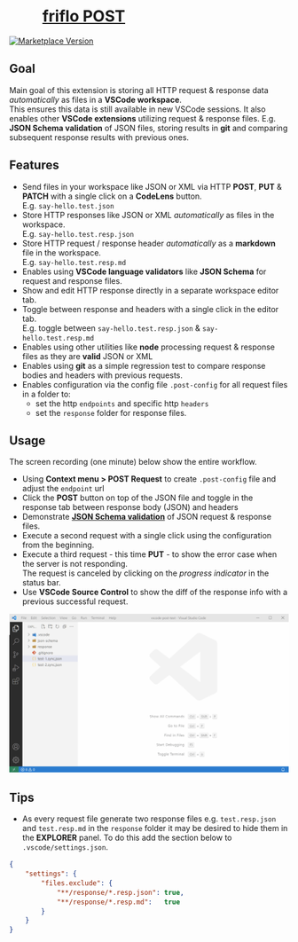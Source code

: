 #           [__friflo POST__](https://github.com/friflo/vscode-friflo-post/)

[![Marketplace Version](https://vsmarketplacebadge.apphb.com/version-short/friflo.vscode-friflo-post.svg)](https://marketplace.visualstudio.com/items?itemName=friflo.vscode-friflo-post)

## Goal
Main goal of this extension is storing all HTTP request & response data _automatically_ as files in a __VSCode workspace__.  
This ensures this data is still available in new VSCode sessions.
It also enables other __VSCode extensions__ utilizing request & response files.
E.g. __JSON Schema validation__ of JSON files, storing results in __git__ and comparing subsequent response results with previous ones.

## Features
*   Send files in your workspace like JSON or XML via HTTP __POST__, __PUT__ & __PATCH__ with a single click on a __CodeLens__ button.  
    E.g. `say-hello.test.json`
*   Store HTTP responses like JSON or XML _automatically_ as files  in the workspace.  
    E.g. `say-hello.test.resp.json`
*   Store HTTP request / response header _automatically_ as a __markdown__ file in the workspace.  
    E.g. `say-hello.test.resp.md`
*   Enables using __VSCode language validators__ like __JSON Schema__ for request and response files.  
*   Show and edit HTTP response directly in a separate workspace editor tab.
*   Toggle between response and headers with a single click in the editor tab.  
    E.g. toggle between `say-hello.test.resp.json` & `say-hello.test.resp.md`
*   Enables using other utilities like __node__ processing request & response files as they are __valid__ JSON or XML
*   Enables using __git__ as a simple regression test to compare response bodies and headers with previous requests.
*   Enables configuration via the config file `.post-config` for all request files in a folder to:
    *   set the http `endpoints` and specific http `headers`
    *   set the `response` folder for response files.

## Usage

The screen recording (one minute) below show the entire workflow.  
*   Using __Context menu > POST Request__ to create `.post-config` file and adjust the `endpoint` url
*   Click the __POST__ button on top of the JSON file and toggle in the response tab between response body (JSON) and headers
*   Demonstrate [__JSON Schema validation__](https://code.visualstudio.com/docs/languages/json#_mapping-to-a-schema-in-the-workspace)
of JSON request & response files.
*   Execute a second request with a single click using the configuration from the beginning.
*   Execute a third request - this time __PUT__ - to show the error case when the server is not responding.  
    The request is canceled by clicking on the _progress indicator_ in the status bar.
*   Use __VSCode Source Control__ to show the diff of the response info with a previous successful request.

![](https://raw.githubusercontent.com/friflo/vscode-friflo-post/master/docs/friflo-POST.gif)


## Tips

* As every request file generate two response files e.g. `test.resp.json` and `test.resp.md` in the `response` folder
it may be desired to hide them in the __EXPLORER__ panel. To do this add the section below to `.vscode/settings.json`.

```json
{
    "settings": {
        "files.exclude": {
            "**/response/*.resp.json": true,
            "**/response/*.resp.md":   true
        }
    }
}

```


